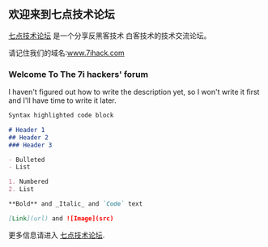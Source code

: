 ## 欢迎来到七点技术论坛

[七点技术论坛](https://www.7ihack.com) 是一个分享反黑客技术 白客技术的技术交流论坛。

请记住我们的域名∶www.7ihack.com

### Welcome To The 7i hackers' forum

I haven't figured out how to write the description yet, so I won't write it first and I'll have time to write it later.

```markdown
Syntax highlighted code block

# Header 1
## Header 2
### Header 3

- Bulleted
- List

1. Numbered
2. List

**Bold** and _Italic_ and `Code` text

[Link](url) and ![Image](src)
```

更多信息请进入 [七点技术论坛](https://www.7ihack.com).
